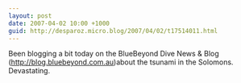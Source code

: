 ```yaml
---
layout: post
date: 2007-04-02 10:00 +1000
guid: http://desparoz.micro.blog/2007/04/02/t17514011.html
---
```

Been blogging a bit today on the BlueBeyond Dive News &amp; Blog (http://blog.bluebeyond.com.au)about the tsunami in the Solomons.  Devastating.
